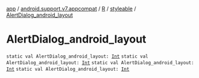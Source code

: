 [app](../../../index.md) / [android.support.v7.appcompat](../../index.md) / [R](../index.md) / [styleable](index.md) / [AlertDialog_android_layout](.)

# AlertDialog_android_layout

`static val AlertDialog_android_layout: `[`Int`](https://kotlinlang.org/api/latest/jvm/stdlib/kotlin/-int/index.html)
`static val AlertDialog_android_layout: `[`Int`](https://kotlinlang.org/api/latest/jvm/stdlib/kotlin/-int/index.html)
`static val AlertDialog_android_layout: `[`Int`](https://kotlinlang.org/api/latest/jvm/stdlib/kotlin/-int/index.html)
`static val AlertDialog_android_layout: `[`Int`](https://kotlinlang.org/api/latest/jvm/stdlib/kotlin/-int/index.html)